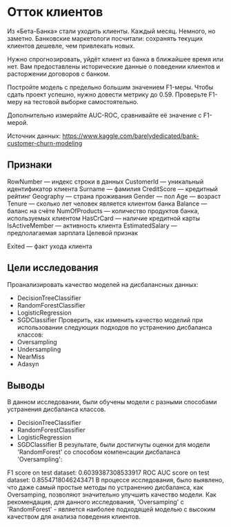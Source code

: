 # Отток клиентов
Из «Бета-Банка» стали уходить клиенты. Каждый месяц. Немного, но заметно. Банковские маркетологи посчитали: сохранять текущих клиентов дешевле, чем привлекать новых.

Нужно спрогнозировать, уйдёт клиент из банка в ближайшее время или нет. Вам предоставлены исторические данные о поведении клиентов и расторжении договоров с банком.

Постройте модель с предельно большим значением F1-меры. Чтобы сдать проект успешно, нужно довести метрику до 0.59. Проверьте F1-меру на тестовой выборке самостоятельно.

Дополнительно измеряйте AUC-ROC, сравнивайте её значение с F1-мерой.

Источник данных: https://www.kaggle.com/barelydedicated/bank-customer-churn-modeling

## Признаки

RowNumber — индекс строки в данных
CustomerId — уникальный идентификатор клиента
Surname — фамилия
CreditScore — кредитный рейтинг
Geography — страна проживания
Gender — пол
Age — возраст
Tenure — сколько лет человек является клиентом банка
Balance — баланс на счёте
NumOfProducts — количество продуктов банка, используемых клиентом
HasCrCard — наличие кредитной карты
IsActiveMember — активность клиента
EstimatedSalary — предполагаемая зарплата
Целевой признак

Exited — факт ухода клиента
## Цели исследования
Проанализировать качество моделей на дисбалансных данных:
* DecisionTreeClassifier
* RandomForestClassifier
* LogisticRegression
* SGDClassifier
Проверить, как изменить качество моделий при использовании следующих подходов по устранению дисбаланса классов:
* Oversampling
* Undersampling
* NearMiss
* Adasyn


## Выводы
В данном исследовании, были обучены модели с разными способами устранения дисбаланса классов.

* DecisionTreeClassifier
* RandomForestClassifier
* LogisticRegression
* SGDClassifier
В результате, были достигнуты оценки для модели 'RandomForest' со способом компенсации дисбаланса 'Oversampling':

F1 score on test dataset: 0.6039387308533917 ROC AUC score on test dataset: 0.8554718046243471
В процессе исследования, было выявлено, что даже самый простые методы по устранению дисбаланса, как Oversamping, позволяют значительно улучшить качество модели.
Как рекомендация, для данного исследования, 'Oversamping' c 'RandomForest' - является наиболее подходящей моделью c высоким качеством для анализа поведения клиентов.